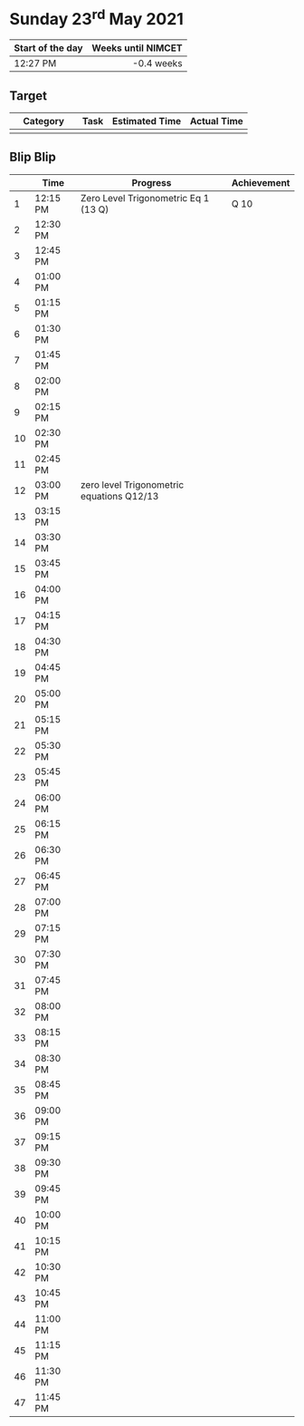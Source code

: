# Sunday 23<sup>rd</sup> May 2021

| Start of the day | Weeks until NIMCET |
| ---------------- | -----------------: |
| 12:27 PM | -0.4 weeks |

## Target
|  |Category|      |Task| Estimated Time | Actual Time |
| - | -: | - | - | - | - |
|||||||

## Blip Blip

| |Time|Progress| Achievement   |
| - | - | - | - |
| 1 | 12:15 PM | Zero Level Trigonometric Eq 1 (13 Q) | Q 10 |
| 2 | 12:30 PM | | |
| 3 | 12:45 PM | | |
| 4 | 01:00 PM | | |
| 5 | 01:15 PM | | |
| 6 | 01:30 PM | | |
| 7 | 01:45 PM | | |
| 8 | 02:00 PM | | |
| 9 | 02:15 PM | | |
| 10 | 02:30 PM | | |
| 11 | 02:45 PM | | |
| 12 | 03:00 PM | zero level Trigonometric equations Q12/13 | |
| 13 | 03:15 PM | | |
| 14 | 03:30 PM | | |
| 15 | 03:45 PM | | |
| 16 | 04:00 PM | | |
| 17 | 04:15 PM | | |
| 18 | 04:30 PM | | |
| 19 | 04:45 PM | | |
| 20 | 05:00 PM | | |
| 21 | 05:15 PM | | |
| 22 | 05:30 PM | |  |
| 23 | 05:45 PM | | |
| 24 | 06:00 PM | | |
| 25 | 06:15 PM | | |
| 26 | 06:30 PM | | |
| 27 | 06:45 PM | | |
| 28 | 07:00 PM | | |
| 29 | 07:15 PM | | |
| 30 | 07:30 PM | | |
| 31 | 07:45 PM | | |
| 32 | 08:00 PM | | |
| 33 | 08:15 PM | | |
| 34 | 08:30 PM | | |
| 35 | 08:45 PM | | |
| 36 | 09:00 PM | | |
| 37 | 09:15 PM | | |
| 38 | 09:30 PM | | |
| 39 | 09:45 PM | | |
| 40 | 10:00 PM | | |
| 41 | 10:15 PM | | |
| 42 | 10:30 PM | | |
| 43 | 10:45 PM | | |
| 44 | 11:00 PM | | |
| 45 | 11:15 PM | | |
| 46 | 11:30 PM | | |
| 47 | 11:45 PM | | |

